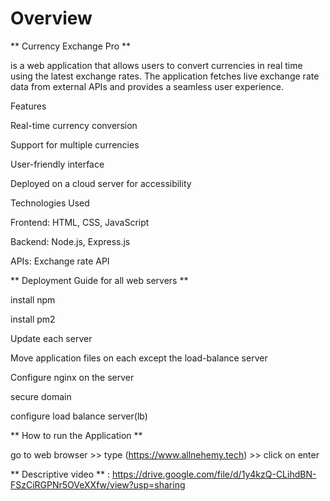 # Overview

** Currency Exchange Pro **

is a web application that allows users to convert currencies in real time using the latest exchange rates. The application fetches live exchange rate data from external APIs and provides a seamless user experience.

Features

Real-time currency conversion

Support for multiple currencies

User-friendly interface

Deployed on a cloud server for accessibility

Technologies Used

Frontend: HTML, CSS, JavaScript

Backend: Node.js, Express.js

APIs: Exchange rate API 


** Deployment Guide for all web servers **

install npm

install pm2

Update each server

Move application files on each except the load-balance server

Configure nginx on the server 

secure domain 

configure load balance server(lb)



** How to run the Application **

go to web browser >> type (https://www.allnehemy.tech) >> click on enter


** Descriptive video **
: https://drive.google.com/file/d/1y4kzQ-CLihdBN-FSzCiRGPNr5OVeXXfw/view?usp=sharing
